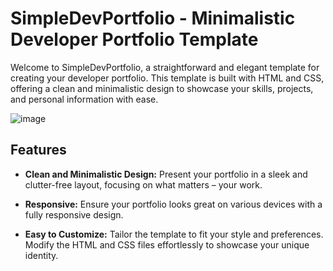 # SimpleDevPortfolio - Minimalistic Developer Portfolio Template

Welcome to SimpleDevPortfolio, a straightforward and elegant template for creating your developer portfolio. This template is built with HTML and CSS, offering a clean and minimalistic design to showcase your skills, projects, and personal information with ease.

![image](https://github.com/leonardomaier/simple-dev-portfolio/assets/20248315/bf96c740-115e-4b9b-addb-78d8d4b4c364)

## Features

- **Clean and Minimalistic Design:** Present your portfolio in a sleek and clutter-free layout, focusing on what matters – your work.
  
- **Responsive:** Ensure your portfolio looks great on various devices with a fully responsive design.

- **Easy to Customize:** Tailor the template to fit your style and preferences. Modify the HTML and CSS files effortlessly to showcase your unique identity.
